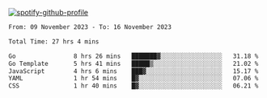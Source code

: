 [![spotify-github-profile](https://spotify-github-profile.vercel.app/api/view?uid=313pysyt3uxkjdidtiuvzf7nrnnu&cover_image=true&theme=natemoo-re&show_offline=false&background_color=121212&interchange=false&bar_color=53b14f&bar_color_cover=false)](https://spotify-github-profile.vercel.app/api/view?uid=313pysyt3uxkjdidtiuvzf7nrnnu&redirect=true)

<!--START_SECTION:waka-->

```txt
From: 09 November 2023 - To: 16 November 2023

Total Time: 27 hrs 4 mins

Go                8 hrs 26 mins   ███████▓░░░░░░░░░░░░░░░░░   31.18 %
Go Template       5 hrs 41 mins   █████▒░░░░░░░░░░░░░░░░░░░   21.02 %
JavaScript        4 hrs 6 mins    ███▓░░░░░░░░░░░░░░░░░░░░░   15.17 %
YAML              1 hr 54 mins    █▓░░░░░░░░░░░░░░░░░░░░░░░   07.06 %
CSS               1 hr 40 mins    █▓░░░░░░░░░░░░░░░░░░░░░░░   06.21 %
```

<!--END_SECTION:waka-->